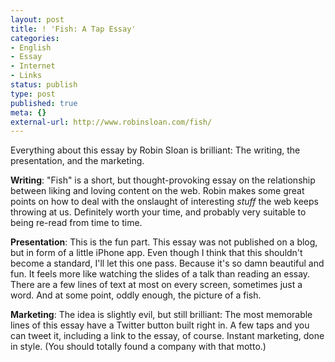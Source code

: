 ```yaml
---
layout: post
title: ! 'Fish: A Tap Essay'
categories:
- English
- Essay
- Internet
- Links
status: publish
type: post
published: true
meta: {}
external-url: http://www.robinsloan.com/fish/
---
```

Everything about this essay by Robin Sloan is brilliant: The writing, the presentation, and the marketing.

**Writing**: "Fish" is a short, but thought-provoking essay on the relationship between liking and loving content on the web. Robin makes some great points on how to deal with the onslaught of interesting *stuff* the web keeps throwing at us. Definitely worth your time, and probably very suitable to being re-read from time to time.

**Presentation**: This is the fun part. This essay was not published on a blog, but in form of a little iPhone app. Even though I think that this shouldn't become a standard, I'll let this one pass. Because it's so damn beautiful and fun. It feels more like watching the slides of a talk than reading an essay. There are a few lines of text at most on every screen, sometimes just a word. And at some point, oddly enough, the picture of a fish. 

**Marketing**: The idea is slightly evil, but still brilliant: The most memorable lines of this essay have a Twitter button built right in. A few taps and you can tweet it, including a link to the essay, of course. Instant marketing, done in style. (You should totally found a company with that motto.)
